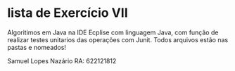 # lista de Exercício VII

Algoritimos em Java na IDE Ecplise com linguagem Java, com função de realizar testes unitarios das operações com Junit. Todos arquivos estão nas pastas e nomeados!

Samuel Lopes Nazário RA: 622121812
